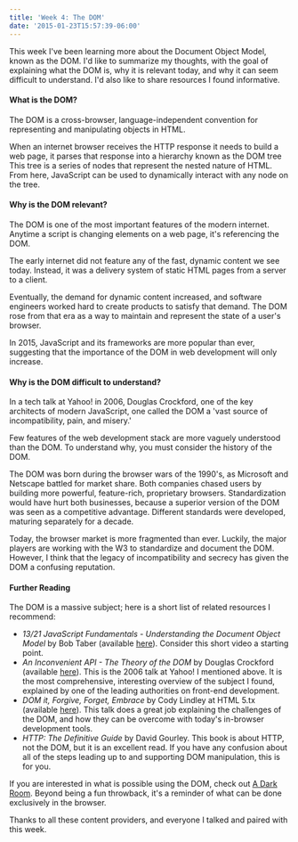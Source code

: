```yaml
---
title: 'Week 4: The DOM'
date: '2015-01-23T15:57:39-06:00'
---
```


This week I've been learning more about the Document Object Model, known as the DOM. I'd like to summarize my thoughts, with the goal of explaining what the DOM is, why it is relevant today, and why it can seem difficult to understand. I'd also like to share resources I found informative.

#### What is the DOM?

The DOM is a cross-browser, language-independent convention for representing and manipulating objects in HTML.

When an internet browser receives the HTTP response it needs to build a web page, it parses that response into a hierarchy known as the DOM tree  This tree is a series of nodes that represent the nested nature of HTML. From here, JavaScript can be used to dynamically interact with any node on the tree.

#### Why is the DOM relevant?

The DOM is one of the most important features of the modern internet. Anytime a script is changing elements on a web page, it's referencing the DOM.

The early internet did not feature any of the fast, dynamic content we see today. Instead, it was a delivery system of static HTML pages from a server to a client.

Eventually, the demand for dynamic content increased, and software engineers worked hard to create products to satisfy that demand. The DOM rose from that era as a way to maintain and represent the state of a user's browser.

In 2015, JavaScript and its frameworks are more popular than ever, suggesting that the importance of the DOM in web development will only increase.

#### Why is the DOM difficult to understand?

In a tech talk at Yahoo! in 2006, Douglas Crockford, one of the key architects of modern JavaScript, one called the DOM a 'vast source of incompatibility, pain, and misery.'

Few features of the web development stack are more vaguely understood than the DOM. To understand why, you must consider the history of the DOM.

The DOM was born during the browser wars of the 1990's, as Microsoft and Netscape battled for market share. Both companies chased users by building more powerful, feature-rich, proprietary browsers. Standardization would have hurt both businesses, because a superior version of the DOM was seen as a competitive advantage. Different standards were developed, maturing separately for a decade.

Today, the browser market is more fragmented than ever. Luckily, the major players are working with the W3 to standardize and document the DOM. However, I think that the legacy of incompatibility and secrecy has given the DOM a confusing reputation.

#### Further Reading

The DOM is a massive subject; here is a short list of related resources I recommend:

* <em>13/21 JavaScript Fundamentals - Understanding the Document Object Model</em> by Bob Taber (available <a href='https://www.youtube.com/watch?v=LsY2PsPKckU&feature=youtu.be'>here</a>). Consider this short video a starting point.
* <em>An Inconvenient API - The Theory of the DOM</em> by Douglas Crockford (available <a href='https://www.youtube.com/watch?v=Y2Y0U-2qJMs'>here</a>). This is the 2006 talk at Yahoo! I mentioned above. It is the most comprehensive, interesting overview of the subject I found, explained by one of the leading authorities on front-end development.
* <em>DOM it, Forgive, Forget, Embrace</em> by Cody Lindley at HTML 5.tx (available <a href='http://www.confreaks.com/videos/2218-html5tx2013-dom-it-forgive-forget-embrace'>here</a>). This talk does a great job explaining the challenges of the DOM, and how they can be overcome with today's in-browser development tools.
* <em>HTTP: The Definitive Guide</em> by David Gourley. This book is about HTTP, not the DOM, but it is an excellent read. If you have any confusion about all of the steps leading up to and supporting DOM manipulation, this is for you.

If you are interested in what is possible using the DOM, check out <a href='http://adarkroom.doublespeakgames.com/'>A Dark Room</a>. Beyond being a fun throwback, it's a reminder of what can be done exclusively in the browser.

Thanks to all these content providers, and everyone I talked and paired with this week.
